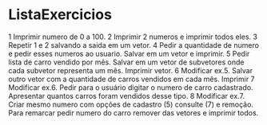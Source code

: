 # ListaExercicios

1 Imprimir numero de 0 a 100.
2 Imprimir 2 numeros e imprimir todos eles.
3 Repetir 1 e 2 salvando a saida em um vetor.
4 Pedir a quantidade de numero e pedir esses numeros ao usuario. Salvar em um vetor e imprimir.
5 Pedir lista de carro vendido por mês. Salvar em um vetor de subvetores onde cada subvetor representa um mês. Imprimir vetor.
6 Modificar ex.5. Salvar outro vetor com a quantidade de carros vendidos em cada mês. Imprimir
7 Modificar ex.6. Pedir para o usuário digitar o numero de carro cadastrado. Apresentar quantos carros foram vendidos desse tipo.
8 Modificar ex.7. Criar mesmo numero com opções de cadastro (5) consulte (7) e remoção. Para remarcar pedir numero do carro remover das vetores e imprimir todos.

